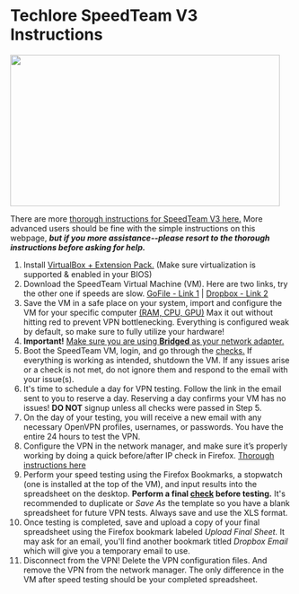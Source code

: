 # Techlore SpeedTeam V3 Instructions
<img src="https://github.com/techlore-official/VPN-reviews/blob/master/speedteam/SpeedTeamv3.png" width="480" height="270">

There are more [thorough instructions for SpeedTeam V3 here.](./thoroughInstructions.pdf) More advanced users should be fine with the simple instructions on this webpage, ***but if you more assistance--please resort to the thorough instructions before asking for help.***

1. Install [VirtualBox + Extension Pack.](https://www.virtualbox.org/) (Make sure virtualization is supported & enabled in your BIOS)
2. Download the SpeedTeam Virtual Machine (VM). Here are two links, try the other one if speeds are slow. [GoFile - Link 1](https://gofile.io/d/RiEy7o) | [Dropbox - Link 2](https://www.dropbox.com/s/yra7q8xkzo8nhac/Techlore%20SpeedTeam%20V3.ova?dl=0)
3. Save the VM in a safe place on your system, import and configure the VM for your
specific computer [(RAM, CPU, GPU)](https://www.howtogeek.com/124796/the-htg-guide-to-speeding-up-your-virtual-machines/) Max it out without hitting red to prevent VPN bottlenecking. Everything is configured weak by default, so make sure to fully utilize your hardware!
4. **Important!** [Make sure you are using **Bridged** as your network adapter.](https://geek-university.com/oracle-virtualbox/configure-bridged-networks/)
5. Boot the SpeedTeam VM, login, and go through the [checks.](https://github.com/techlore-official/VPN-reviews/blob/master/speedteam/checks.md) If everything is working as intended, shutdown the VM. If any issues arise or a check is not met, do not ignore them and respond to the email with your issue(s).
6. It's time to schedule a day for VPN testing. Follow the link in the email sent to you to reserve a day. Reserving a day confirms your VM has no issues! **DO NOT** signup unless all checks were passed in Step 5.
7. On the day of your testing, you will receive a new email with any necessary OpenVPN profiles, usernames, or passwords. You have the entire 24 hours to test the VPN.
8. Configure the VPN in the network manager, and make sure it’s properly working by doing a quick before/after IP check in Firefox. [Thorough instructions here](https://www.ch.cam.ac.uk/computing/openvpn-linux-network-manager)
9. Perform your speed testing using the Firefox Bookmarks, a stopwatch (one is installed at the top of the VM), and input results into the spreadsheet on the desktop. **Perform a final [check](https://github.com/techlore-official/VPN-reviews/blob/master/speedteam/checks.md) before testing.** It's recommended to duplicate or *Save As* the template so you have a blank spreadsheet for future VPN tests. Always save and use the XLS format.
10. Once testing is completed, save and upload a copy of your final spreadsheet using the Firefox bookmark labeled *Upload Final Sheet.* It may ask for an email, you'll find another bookmark titled *Dropbox Email* which will give you a temporary email to use.
11. Disconnect from the VPN! Delete the VPN configuration files. And remove the VPN from the network manager. The only difference in the VM after speed testing should be your completed spreadsheet.
